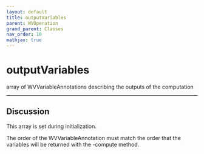```yaml
---
layout: default
title: outputVariables
parent: WVOperation
grand_parent: Classes
nav_order: 10
mathjax: true
---
```


#  outputVariables

array of WVVariableAnnotations describing the outputs of the computation


---

## Discussion

  This array is set during initialization.
 
  The order of the WVVariableAnnotation must match the order that
  the variables will be returned with the -compute method.
  
